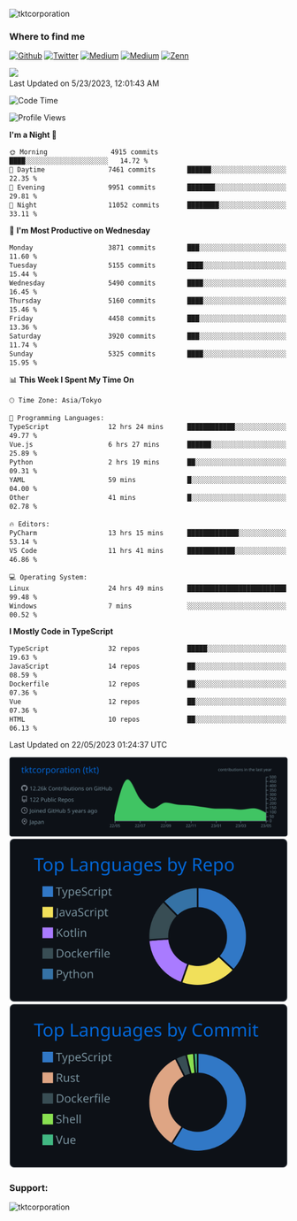 <p align="left"> <img src="https://komarev.com/ghpvc/?username=tktcorporation&label=Profile%20views&color=0e75b6&style=flat" alt="tktcorporation" /> </p>

<h3>Where to find me</h3>
<p>
<a href="https://github.com/tktcorporation" target="_blank"><img alt="Github" src="https://img.shields.io/badge/GitHub-%2312100E.svg?&style=for-the-badge&logo=Github&logoColor=white" /></a>
<a href="https://twitter.com/tktcorporation" target="_blank"><img alt="Twitter" src="https://img.shields.io/badge/twitter-%231DA1F2.svg?&style=for-the-badge&logo=twitter&logoColor=white" /></a>
<a href="https://www.linkedin.com/in/tktcorporation" target="_blank"><img alt="Medium" src="https://img.shields.io/badge/linkdin-0a66c2.svg?&style=for-the-badge&logo=linkedin&logoColor=white" /></a>
<a href="https://qiita.com/tktcorporation" target="_blank"><img alt="Medium" src="https://img.shields.io/badge/qiita-55C500.svg?&style=for-the-badge&logo=qiita&logoColor=white" /></a>
<a href="https://zenn.dev/tktcorporation" target="_blank"><img alt="Zenn" src="https://img.shields.io/badge/Zenn-3EA8FF.svg?&style=for-the-badge&logo=Zenn&logoColor=white" /></a>
</p>

<!--START_SECTION:lapras-card-->
<a href="https://lapras.com/public/tktcorporation" target="_blank" rel="noopener noreferrer"><img src="https://lapras-card-generator.vercel.app/api/svg?e=3.89&b=3.48&i=3.58&b1=%23232323&b2=%236d6d6d&i1=%23212121&i2=%23818181&l=en" width="300" ></a>  
Last Updated on 5/23/2023, 12:01:43 AM
<!--END_SECTION:lapras-card-->
  
<!--START_SECTION:waka-->
![Code Time](http://img.shields.io/badge/Code%20Time-979%20hrs%2030%20mins-blue)

![Profile Views](http://img.shields.io/badge/Profile%20Views-0-blue)

**I'm a Night 🦉** 

```text
🌞 Morning                4915 commits        ████░░░░░░░░░░░░░░░░░░░░░   14.72 % 
🌆 Daytime                7461 commits        ██████░░░░░░░░░░░░░░░░░░░   22.35 % 
🌃 Evening                9951 commits        ███████░░░░░░░░░░░░░░░░░░   29.81 % 
🌙 Night                  11052 commits       ████████░░░░░░░░░░░░░░░░░   33.11 % 
```
📅 **I'm Most Productive on Wednesday** 

```text
Monday                   3871 commits        ███░░░░░░░░░░░░░░░░░░░░░░   11.60 % 
Tuesday                  5155 commits        ████░░░░░░░░░░░░░░░░░░░░░   15.44 % 
Wednesday                5490 commits        ████░░░░░░░░░░░░░░░░░░░░░   16.45 % 
Thursday                 5160 commits        ████░░░░░░░░░░░░░░░░░░░░░   15.46 % 
Friday                   4458 commits        ███░░░░░░░░░░░░░░░░░░░░░░   13.36 % 
Saturday                 3920 commits        ███░░░░░░░░░░░░░░░░░░░░░░   11.74 % 
Sunday                   5325 commits        ████░░░░░░░░░░░░░░░░░░░░░   15.95 % 
```


📊 **This Week I Spent My Time On** 

```text
🕑︎ Time Zone: Asia/Tokyo

💬 Programming Languages: 
TypeScript               12 hrs 24 mins      ████████████░░░░░░░░░░░░░   49.77 % 
Vue.js                   6 hrs 27 mins       ██████░░░░░░░░░░░░░░░░░░░   25.89 % 
Python                   2 hrs 19 mins       ██░░░░░░░░░░░░░░░░░░░░░░░   09.31 % 
YAML                     59 mins             █░░░░░░░░░░░░░░░░░░░░░░░░   04.00 % 
Other                    41 mins             █░░░░░░░░░░░░░░░░░░░░░░░░   02.78 % 

🔥 Editors: 
PyCharm                  13 hrs 15 mins      █████████████░░░░░░░░░░░░   53.14 % 
VS Code                  11 hrs 41 mins      ████████████░░░░░░░░░░░░░   46.86 % 

💻 Operating System: 
Linux                    24 hrs 49 mins      █████████████████████████   99.48 % 
Windows                  7 mins              ░░░░░░░░░░░░░░░░░░░░░░░░░   00.52 % 
```

**I Mostly Code in TypeScript** 

```text
TypeScript               32 repos            █████░░░░░░░░░░░░░░░░░░░░   19.63 % 
JavaScript               14 repos            ██░░░░░░░░░░░░░░░░░░░░░░░   08.59 % 
Dockerfile               12 repos            ██░░░░░░░░░░░░░░░░░░░░░░░   07.36 % 
Vue                      12 repos            ██░░░░░░░░░░░░░░░░░░░░░░░   07.36 % 
HTML                     10 repos            ██░░░░░░░░░░░░░░░░░░░░░░░   06.13 % 
```




 Last Updated on 22/05/2023 01:24:37 UTC
<!--END_SECTION:waka-->

[![](https://raw.githubusercontent.com/tktcorporation/tktcorporation/master/profile-summary-card-output/github_dark/0-profile-details.svg)](https://github.com/vn7n24fzkq/github-profile-summary-cards)
[![](https://raw.githubusercontent.com/tktcorporation/tktcorporation/master/profile-summary-card-output/github_dark/1-repos-per-language.svg)](https://github.com/vn7n24fzkq/github-profile-summary-cards) [![](https://raw.githubusercontent.com/tktcorporation/tktcorporation/master/profile-summary-card-output/github_dark/2-most-commit-language.svg)](https://github.com/vn7n24fzkq/github-profile-summary-cards)

<h3 align="left">Support:</h3>
<p><a href="https://www.buymeacoffee.com/tktcorporation"> <img align="left" src="https://cdn.buymeacoffee.com/buttons/v2/default-yellow.png" height="50" width="210" alt="tktcorporation" /></a></p><br><br>
